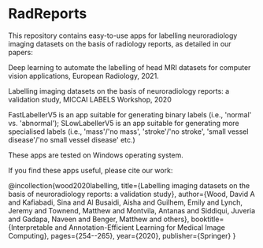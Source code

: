 # RadReports
This repository contains easy-to-use apps for labelling neuroradiology imaging datasets on the basis of radiology reports, as detailed in our papers: 


Deep learning to automate the labelling of head MRI datasets for computer vision
applications, European Radiology, 2021.

Labelling imaging datasets on the basis of neuroradiology reports: a validation study, MICCAI LABELS Workshop, 2020

FastLabellerV5 is an app suitable for generating binary labels (i.e., 'normal' vs. 'abnormal'); SLowLabellerV5 is an app suitable for generating more specialised labels (i.e., 'mass'/'no mass', 'stroke'/'no stroke', 'small vessel disease'/'no small vessel disease' etc.)

These apps are tested on Windows operating system.

If you find these apps useful, please cite our work:

@incollection{wood2020labelling,
  title={Labelling imaging datasets on the basis of neuroradiology reports: a validation study},
  author={Wood, David A and Kafiabadi, Sina and Al Busaidi, Aisha and Guilhem, Emily and Lynch, Jeremy and Townend, Matthew and Montvila, Antanas and Siddiqui, Juveria and Gadapa, Naveen and Benger, Matthew and others},
  booktitle={Interpretable and Annotation-Efficient Learning for Medical Image Computing},
  pages={254--265},
  year={2020},
  publisher={Springer}
}

